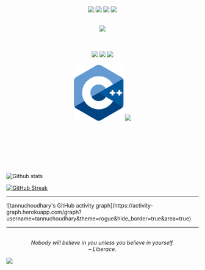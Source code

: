 <br>
<br>

<p align="center">
  <img src="https://media.giphy.com/media/XAxylRMCdpbEWUAvr8/giphy.gif" width="150">
  <img src="https://media.giphy.com/media/fsEaZldNC8A1PJ3mwp/giphy.gif" width="150">
  <img src="https://media.giphy.com/media/Sr8xDpMwVKOHUWDVRD/giphy.gif" width="150">
  <img src="https://media3.giphy.com/media/ln7z2eWriiQAllfVcn/200w.webp" width="150">
  <br>
  <br>
  <p align="center">
  <img src="https://camo.githubusercontent.com/936a08778c7e4885053d148c07bbd2339dfbdd80/68747470733a2f2f6665726f73732e6e65742f782f6e6f6465322e676966" />
  <!--<img src="https://media.giphy.com/media/MCRQ0Nkn4KfeQDdM7N/giphy.gif" width="200"> -->
 
  </p>
  </p>
  
  <p align="center">
  
  <br>
  <br>
  <img src="https://i.giphy.com/media/eNAsjO55tPbgaor7ma/200w.webp" width="150">
  <img src="https://media.giphy.com/media/kH1DBkPNyZPOk0BxrM/giphy.gif" width="150">
  <img src="https://i.giphy.com/media/KzJkzjggfGN5Py6nkT/200.webp" width="150">
  <br>
  <br>
  <img src="https://github.com/tannuchoudhary/tannuchoudhary/blob/main/image/ISO_C%2B%2B_Logo.svg" width="130">
  <img src="https://i.giphy.com/media/LMt9638dO8dftAjtco/200.webp" width="130">
  
<!--   <img src="https://media.giphy.com/media/qHzzDO357GwCBpn8uT/giphy.gif" width="100">
  <img src="https://media.giphy.com/media/FVOmnX9L69CoQntslz/giphy.gif" width="100">
  <img src="https://media.giphy.com/media/V8y1y1FzxDETVUtQE4/giphy.gif" width="100"> -->
  
  
  
 
                                                                               
<br>
<br>
                                                                               
  
<br>
<br>
<br>
<br>
<br>
<br>
<!-- <p align="center">


  
</p>
<br>
<br>
<br> -->

![Github stats](https://github-readme-stats.vercel.app/api?username=tannuchoudhary)



[![GitHub Streak](https://github-readme-streak-stats.herokuapp.com/?user=tannuchoudhary&currStreakNum=2FD3EB&fire=pink&sideLabels=F00&theme=nightowl)](https://git.io/streak-stats)       
         

---
  
</code>
![tannuchoudhary's GitHub activity graph](https://activity-graph.herokuapp.com/graph?username=tannuchoudhary&theme=rogue&hide_border=true&area=true)

---
<!-- QUOTE:START -->
<p align="center"><br><i>Nobody will believe in you unless you believe in yourself.</i><br><i>– Liberace.</i><br></p>
<!-- QUOTE:END -->

</p>

![](https://komarev.com/ghpvc/?username=tannuchoudhary&color=44CC11)
